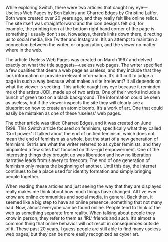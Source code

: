 While exploring Switch, there were two articles that caught my eye—Useless Web Pages by Ben Eakins and Charred Edges by Christine Laffer. Both were created over 20 years ago, and they really felt like online relics. The site itself was straightforward and the icon designs felt old; for example, the printing icon at the bottom right hand corner of the page is something I usually don’t see. Nowadays, there’s links down there, directing us to social media, like Twitter and Instagram. It’s an attempt to maintain a connection between the writer, or organization, and the viewer no matter where in the web. 

The article Useless Web Pages was created on March 1997 and delved exactly on what the title suggests—useless web pages. The writer specified a few qualities that deem a web page as useless, and they include that they lack information or provide irrelevant information. It’s difficult to judge a page in such a way because what makes a site irrelevant? It all depends on what the viewer is seeking. This article caught my eye because it reminded me of the artists JODI, made up of two artists. One of their works include a bunch of green text on a black background. The information could be seen as useless, but if the viewer inspects the site they will clearly see a blueprint on how to create an atomic bomb. It’s a work of art. One that could easily be mistaken as one of these ‘useless’ web pages. 

The other article was titled Charred Edges, and it was created on June 1998. This Switch article focused on feminism, specifically what they called ‘Grrrl power.’ It talked about the end of unified feminism, which does not mean the end of feminism as a whole, but the start of a new generation of feminism. Grrrls are what the writer referred to as cyber feminists, and they pinpointed a few sites that focused on this—girl empowerment. One of the interesting things they brought up was liberation and how no liberation narrative leads from slavery to freedom. The end of one generation of feminism only means the beginning of another. Until this day, the internet continues to be a place used for identity formation and simply bringing people together. 

When reading these articles and just seeing the way that they are displayed really makes me think about how much things have changed. All I’ve ever know are online communities and social media, in general. Back then, it seemed like a big step to have an online presence, something that not many had. Now, almost everyone can be found online. People tend to think of the web as something separate from reality. When talking about people they know in person, they refer to them as ‘IRL’ friends and such. It’s almost a common thing that online behavior will not result in consequences outside of it. These past 20 years, I guess people are still able to find many useless web pages, but they can be more easily recognized as cyber art. 
